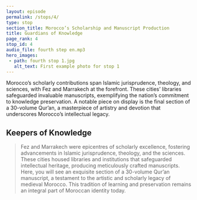 ```yaml
---
layout: episode
permalink: /stops/4/
type: stop
section_title: Morocco’s Scholarship and Manuscript Production
title: Guardians of Knowledge
page_rank: 4
stop_id: 4
audio_file: fourth step en.mp3
hero_images:
 - path: fourth stop 1.jpg
   alt_text: First example photo for stop 1
---
```


Morocco’s scholarly contributions span Islamic jurisprudence, theology, and sciences, with Fez and Marrakech at the forefront. These cities’ libraries safeguarded invaluable manuscripts, exemplifying the nation’s commitment to knowledge preservation. A notable piece on display is the final section of a 30-volume Qur’an, a masterpiece of artistry and devotion that underscores Morocco’s intellectual legacy.
## Keepers of Knowledge

> Fez and Marrakech were epicentres of scholarly excellence, fostering advancements in Islamic jurisprudence, theology, and the sciences. These cities housed libraries and institutions that safeguarded intellectual heritage, producing meticulously crafted manuscripts. Here, you will see an exquisite section of a 30-volume Qur’an manuscript, a testament to the artistic and scholarly legacy of medieval Morocco. This tradition of learning and preservation remains an integral part of Moroccan identity today.

